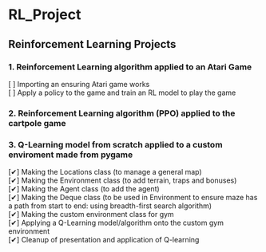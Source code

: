 # RL_Project
## Reinforcement Learning Projects
### 1. Reinforcement Learning algorithm applied to an Atari Game
  [ ] Importing an ensuring Atari game works<br/>
  [ ] Apply a policy to the game and train an RL model to play the game<br/>
  
### 2. Reinforcement Learning algorithm (PPO) applied to the cartpole game
  
### 3. Q-Learning model from scratch applied to a custom enviroment made from pygame <br/>
  [✔] Making the Locations class (to manage a general map)<br/>
  [✔] Making the Environment class (to add terrain, traps and bonuses)<br/>
  [✔] Making the Agent class (to add the agent)<br/>
  [✔] Making the Deque class (to be used in Environment to ensure maze has a path from start to end: using breadth-first search algorithm)<br/>
  [✔] Making the custom environment class for gym<br/>
  [✔] Applying a Q-Learning model/algorithm onto the custom gym environment<br/>
  [✔] Cleanup of presentation and application of Q-learning<br/>
